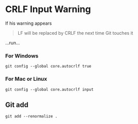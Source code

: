 # CRLF Input Warning
If his warning appears
> LF will be replaced by CRLF the next time Git touches it

...run...

### For Windows
```git config --global core.autocrlf true```

### For Mac or Linux
```git config --global core.autocrlf input```

## Git add

``git add --renormalize .``
